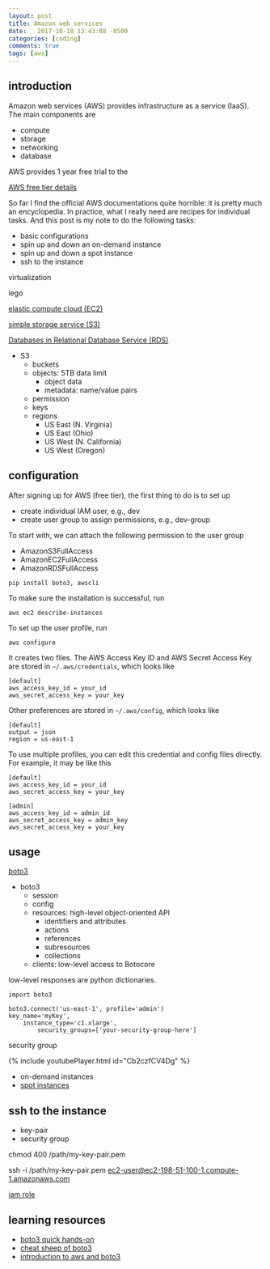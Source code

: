 ```yaml
---
layout: post
title: Amazon web services
date:   2017-10-18 13:43:08 -0500
categories: [coding]
comments: true
tags: [aws]
---
```


## introduction

Amazon web services (AWS) provides infrastructure as a service (IaaS).
The main components are

* compute
* storage
* networking
* database

AWS provides 1 year free trial to the 

[AWS free tier details](https://aws.amazon.com/free/)

So far I find the official AWS documentations quite horrible: it is pretty much an encyclopedia.
In practice, what I really need are recipes for individual tasks.
And this post is my note to do the following tasks:

* basic configurations
* spin up and down an on-demand instance
* spin up and down a spot instance
* ssh to the instance

virtualization

lego 

[elastic compute cloud (EC2)](http://docs.aws.amazon.com/AWSEC2/latest/UserGuide/concepts.html)

[simple storage service (S3)](http://docs.aws.amazon.com/AmazonS3/latest/dev/Welcome.html)

[Databases in Relational Database Service (RDS)](http://docs.aws.amazon.com/AmazonRDS/latest/UserGuide/Welcome.html)

* S3
    * buckets
    * objects: 5TB data limit
        * object data
        * metadata: name/value pairs
    * permission
    * keys
    * regions
        * US East (N. Virginia)
        * US East (Ohio)
        * US West (N. California)
        * US West (Oregon)

## configuration

After signing up for AWS (free tier), the first thing to do is to set up 

* create individual IAM user, e.g., dev
* create user group to assign permissions, e.g., dev-group

To start with, we can attach the following permission to the user group

* AmazonS3FullAccess
* AmazonEC2FullAccess
* AmazonRDSFullAccess


```
pip install boto3, awscli
```

To make sure the installation is successful, run 

```
aws ec2 describe-instances
```

To set up the user profile, run

```
aws configure
```

It creates two files. The AWS Access Key ID and AWS Secret Access Key are stored in `~/.aws/credentials`, which looks like 

```
[default]
aws_access_key_id = your_id
aws_secret_access_key = your_key
```

Other preferences are stored in `~/.aws/config`, which looks like

```
[default]
output = json
region = us-east-1
```

To use multiple profiles, you can edit this credential and config files directly. For example, it may be like this

```
[default]
aws_access_key_id = your_id
aws_secret_access_key = your_key

[admin]
aws_access_key_id = admin_id
aws_secret_access_key = admin_key
aws_secret_access_key = your_key
```



## usage



[boto3](https://boto3.readthedocs.io/en/latest/)

* boto3
    * session
    * config
    * resources: high-level object-oriented API
        * identifiers and attributes
        * actions
        * references
        * subresources
        * collections
    * clients: low-level access to Botocore

low-level responses are python dictionaries. 

```
import boto3

boto3.connect('us-east-1', profile='admin')
key_name='myKey',
    instance_type='c1.xlarge',
        security_groups=['your-security-group-here']
```

security group


{% include youtubePlayer.html id="Cb2czfCV4Dg" %}

* on-demand instances
* [spot instances](https://aws.amazon.com/ec2/spot/)

## ssh to the instance

* key-pair
* security group

chmod 400 /path/my-key-pair.pem

ssh -i /path/my-key-pair.pem ec2-user@ec2-198-51-100-1.compute-1.amazonaws.com


[iam role](http://docs.aws.amazon.com/IAM/latest/UserGuide/id_roles.html)

## learning resources

* [boto3 quick hands-on](https://gist.github.com/iMilnb/0ff71b44026cfd7894f8)
* [cheat sheep of boto3](https://linuxacademy.com/howtoguides/posts/show/topic/14209-automating-aws-with-python-and-boto3)
* [introduction to aws and boto3](http://2017.compciv.org/guide/topics/aws/intro-to-aws-boto3.html)
